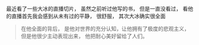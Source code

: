最近看了一些大冰的直播切片， 虽然之前听过他写的书， 但是一直没看过， 看他的直播首先我会感到从未有过的平静， 很舒服， 其次大冰确实很全面

> 在他全面的背后， 是他对世界的充分认知，让他拥有了极度的悲观主义， 但是他很少主动表现出来， 他把耐心美好留给了人们。